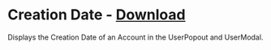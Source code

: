 # Creation Date - [Download](https://betterdiscord.net/ghdl?url=https://raw.githubusercontent.com/mwittrien/BetterDiscordAddons/master/Plugins/CreationDate/CreationDate.plugin.js)

Displays the Creation Date of an Account in the UserPopout and UserModal.
